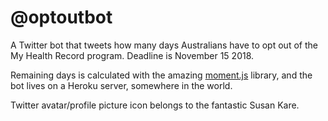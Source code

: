 # @optoutbot

A Twitter bot that tweets how many days Australians have to opt out of the My Health Record program. Deadline is November 15 2018.

Remaining days is calculated with the amazing [moment.js][1] library, and the bot lives on a Heroku server, somewhere in the world.

Twitter avatar/profile picture icon belongs to the fantastic Susan Kare.

[1]: https://momentjs.com/
